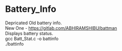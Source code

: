 # Battery_Info
Depricated Old battery info.<br>New One - https://gitlab.com/ABHIRAMSHIBU/battman
<br>Displays battery status.
<br>gcc Batt_Stat.c -o battinfo
<br>./battinfo
